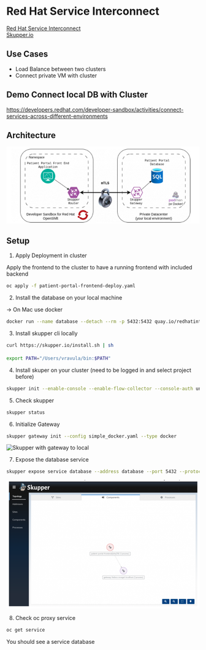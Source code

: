 # Red Hat Service Interconnect 

[Red Hat Service Interconnect](https://www.redhat.com/en/technologies/cloud-computing/service-interconnect) \
[Skupper.io](https://skupper.io/)


## Use Cases 

- Load Balance between two clusters
- Connect private VM with cluster


## Demo Connect local DB with Cluster

https://developers.redhat.com/developer-sandbox/activities/connect-services-across-different-environments

## Architecture

![Architecture](images/architecture.png)

## Setup

1. Apply Deployment in cluster

Apply the frontend to the cluster to have a running frontend with included backend

```bash
oc apply -f patient-portal-frontend-deploy.yaml
```

2. Install the database on your local machine

-> On Mac use docker

```bash
docker run --name database --detach --rm -p 5432:5432 quay.io/redhatintegration/patient-portal-database-arm64
```

3. Install skupper cli locally

```bash
curl https://skupper.io/install.sh | sh

export PATH="/Users/vravula/bin:$PATH"
```

4. Install skuper on your cluster (need to be logged in and select project before)

```bash
skupper init --enable-console --enable-flow-collector --console-auth unsecured
````

5. Check skupper 

```bash
skupper status
```

6. Initialize Gateway


```bash
skupper gateway init --config simple_docker.yaml --type docker
````

![Skupper with gateway to local](images/gateway.png)

7. Expose the database service

```bash
skupper expose service database --address database --port 5432 --protocol tcp
```

![Linked Components](images/linked-components.png)


8. Check oc proxy service 

```bash
oc get service
````

You should see a service database


